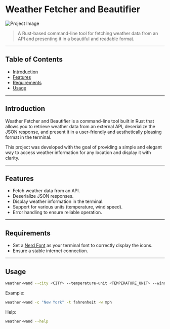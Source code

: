 # Weather Fetcher and Beautifier

![Project Image](project_image.png)

<!-- Include a project image or logo if available -->

> A Rust-based command-line tool for fetching weather data from an API and
> presenting it in a beautiful and readable format.

---

## Table of Contents

- [Introduction](#introduction)
- [Features](#features)
- [Requirements](#requirements)
- [Usage](#usage)

---

## Introduction

Weather Fetcher and Beautifier is a command-line tool built in Rust that allows
you to retrieve weather data from an external API, deserialize the JSON
response, and present it in a user-friendly and aesthetically pleasing format in
the terminal.

This project was developed with the goal of providing a simple and elegant way
to access weather information for any location and display it with clarity.

---

## Features

- Fetch weather data from an API.
- Deserialize JSON responses.
- Display weather information in the terminal.
- Support for various units (temperature, wind speed).
- Error handling to ensure reliable operation.

---

## Requirements

- Set a [Nerd Font](https://github.com/ryanoasis/nerd-fonts) as your terminal
  font to correctly display the icons.
- Ensure a stable internet connection.

---

## Usage

```bash
weather-wand --city <CITY> --temperature-unit <TEMPERATURE_UNIT> --windspeed-unit <WINDSPEED_UNIT>
```

Example:

```bash
weather-wand -c "New York" -t fahrenheit -w mph
```

Help:

```bash
weather-wand --help
```
